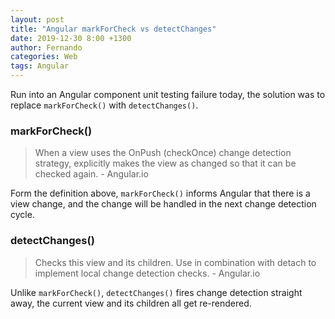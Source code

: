 ```yaml
---
layout: post
title: "Angular markForCheck vs detectChanges"
date: 2019-12-30 8:00 +1300
author: Fernando
categories: Web
tags: Angular
---
```


Run into an Angular component unit testing failure today, the solution was to replace `markForCheck()` with `detectChanges()`.

### markForCheck()

> When a view uses the OnPush (checkOnce) change detection strategy, explicitly makes the view as changed so that it can be checked again. - Angular.io

Form the definition above, ```markForCheck()``` informs Angular that there is a view change, and the change will be handled in the next change detection cycle. 

### detectChanges()

> Checks this view and its children. Use in combination with detach to implement local change detection checks. - Angular.io

Unlike ```markForCheck()```, ```detectChanges()``` fires change detection straight away, the current view and its children all get re-rendered.